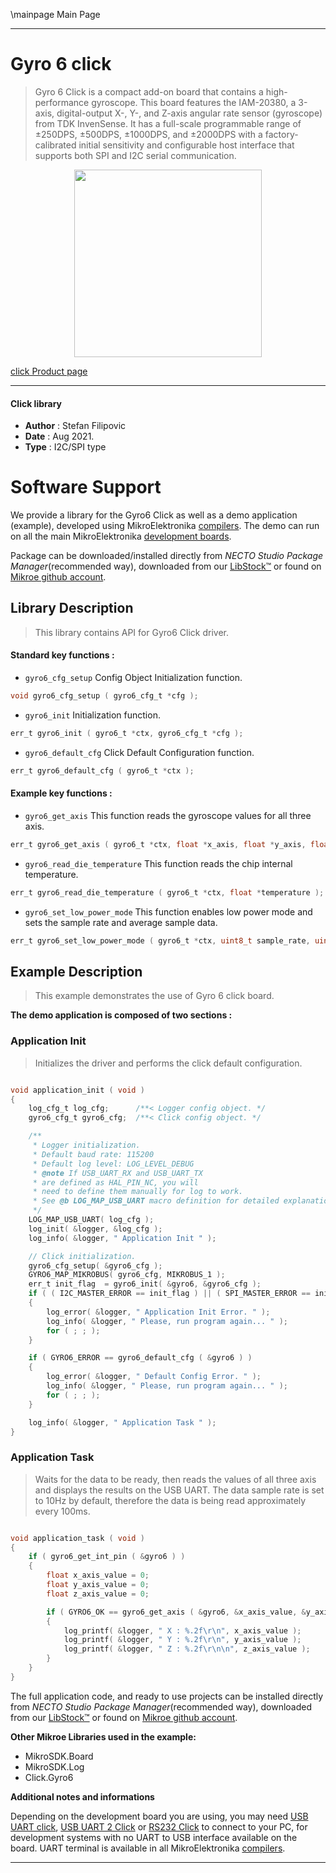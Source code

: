 \mainpage Main Page

---
# Gyro 6 click

> Gyro 6 Click is a compact add-on board that contains a high-performance gyroscope. This board features the IAM-20380, a 3-axis, digital-output X-, Y-, and Z-axis angular rate sensor (gyroscope) from TDK InvenSense. It has a full-scale programmable range of ±250DPS, ±500DPS, ±1000DPS, and ±2000DPS with a factory-calibrated initial sensitivity and configurable host interface that supports both SPI and I2C serial communication.

<p align="center">
  <img src="https://download.mikroe.com/images/click_for_ide/gyro6_click.png" height=300px>
</p>

[click Product page](https://www.mikroe.com/gyro-6-click)

---


#### Click library

- **Author**        : Stefan Filipovic
- **Date**          : Aug 2021.
- **Type**          : I2C/SPI type


# Software Support

We provide a library for the Gyro6 Click
as well as a demo application (example), developed using MikroElektronika
[compilers](https://www.mikroe.com/necto-studio).
The demo can run on all the main MikroElektronika [development boards](https://www.mikroe.com/development-boards).

Package can be downloaded/installed directly from *NECTO Studio Package Manager*(recommended way), downloaded from our [LibStock&trade;](https://libstock.mikroe.com) or found on [Mikroe github account](https://github.com/MikroElektronika/mikrosdk_click_v2/tree/master/clicks).

## Library Description

> This library contains API for Gyro6 Click driver.

#### Standard key functions :

- `gyro6_cfg_setup` Config Object Initialization function.
```c
void gyro6_cfg_setup ( gyro6_cfg_t *cfg );
```

- `gyro6_init` Initialization function.
```c
err_t gyro6_init ( gyro6_t *ctx, gyro6_cfg_t *cfg );
```

- `gyro6_default_cfg` Click Default Configuration function.
```c
err_t gyro6_default_cfg ( gyro6_t *ctx );
```

#### Example key functions :

- `gyro6_get_axis` This function reads the gyroscope values for all three axis.
```c
err_t gyro6_get_axis ( gyro6_t *ctx, float *x_axis, float *y_axis, float *z_axis );
```

- `gyro6_read_die_temperature` This function reads the chip internal temperature.
```c
err_t gyro6_read_die_temperature ( gyro6_t *ctx, float *temperature );
```

- `gyro6_set_low_power_mode` This function enables low power mode and sets the sample rate and average sample data.
```c
err_t gyro6_set_low_power_mode ( gyro6_t *ctx, uint8_t sample_rate, uint8_t average );
```

## Example Description

> This example demonstrates the use of Gyro 6 click board.

**The demo application is composed of two sections :**

### Application Init

> Initializes the driver and performs the click default configuration.

```c

void application_init ( void )
{
    log_cfg_t log_cfg;      /**< Logger config object. */
    gyro6_cfg_t gyro6_cfg;  /**< Click config object. */

    /** 
     * Logger initialization.
     * Default baud rate: 115200
     * Default log level: LOG_LEVEL_DEBUG
     * @note If USB_UART_RX and USB_UART_TX 
     * are defined as HAL_PIN_NC, you will 
     * need to define them manually for log to work. 
     * See @b LOG_MAP_USB_UART macro definition for detailed explanation.
     */
    LOG_MAP_USB_UART( log_cfg );
    log_init( &logger, &log_cfg );
    log_info( &logger, " Application Init " );

    // Click initialization.
    gyro6_cfg_setup( &gyro6_cfg );
    GYRO6_MAP_MIKROBUS( gyro6_cfg, MIKROBUS_1 );
    err_t init_flag  = gyro6_init( &gyro6, &gyro6_cfg );
    if ( ( I2C_MASTER_ERROR == init_flag ) || ( SPI_MASTER_ERROR == init_flag ) )
    {
        log_error( &logger, " Application Init Error. " );
        log_info( &logger, " Please, run program again... " );
        for ( ; ; );
    }

    if ( GYRO6_ERROR == gyro6_default_cfg ( &gyro6 ) )
    {
        log_error( &logger, " Default Config Error. " );
        log_info( &logger, " Please, run program again... " );
        for ( ; ; );
    }

    log_info( &logger, " Application Task " );
}

```

### Application Task

> Waits for the data to be ready, then reads the values of all three axis
> and displays the results on the USB UART. The data sample rate is set to 10Hz by default,
> therefore the data is being read approximately every 100ms.

```c

void application_task ( void )
{
    if ( gyro6_get_int_pin ( &gyro6 ) )
    {
        float x_axis_value = 0;
        float y_axis_value = 0;
        float z_axis_value = 0;

        if ( GYRO6_OK == gyro6_get_axis ( &gyro6, &x_axis_value, &y_axis_value, &z_axis_value ) )
        {
            log_printf( &logger, " X : %.2f\r\n", x_axis_value );
            log_printf( &logger, " Y : %.2f\r\n", y_axis_value );
            log_printf( &logger, " Z : %.2f\r\n\n", z_axis_value );
        }
    }
}

```

The full application code, and ready to use projects can be installed directly from *NECTO Studio Package Manager*(recommended way), downloaded from our [LibStock&trade;](https://libstock.mikroe.com) or found on [Mikroe github account](https://github.com/MikroElektronika/mikrosdk_click_v2/tree/master/clicks).

**Other Mikroe Libraries used in the example:**

- MikroSDK.Board
- MikroSDK.Log
- Click.Gyro6

**Additional notes and informations**

Depending on the development board you are using, you may need
[USB UART click](https://www.mikroe.com/usb-uart-click),
[USB UART 2 Click](https://www.mikroe.com/usb-uart-2-click) or
[RS232 Click](https://www.mikroe.com/rs232-click) to connect to your PC, for
development systems with no UART to USB interface available on the board. UART
terminal is available in all MikroElektronika
[compilers](https://shop.mikroe.com/compilers).

---
